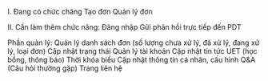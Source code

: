I. Đang có chức chăng
Tạo đơn
Quản lý đơn

II. Cần làm thêm chức năng:
Đăng nhập
Gửi phản hồi trực tiếp đến PDT

Phần quản lý:
Quản lý danh sách đơn (số lượng chưa xử lý, đã xử lý, đang xử lý, loại đơn)
Cập nhật trạng thái
Quản lý tài khoản
Cập nhật tin tức UET (học bổng, thông báo)
Thời khóa biểu
Cập nhật thông tin cá nhân, cấu hình
Q&A (Câu hỏi thường gặp)
Trang liên hệ